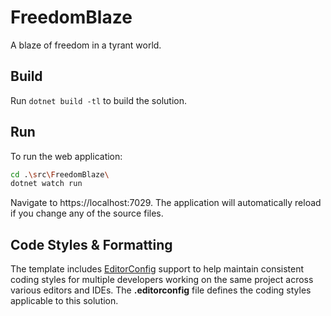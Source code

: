 ﻿# FreedomBlaze

A blaze of freedom in a tyrant world.

## Build

Run `dotnet build -tl` to build the solution.

## Run

To run the web application:

```bash
cd .\src\FreedomBlaze\
dotnet watch run
```

Navigate to https://localhost:7029. The application will automatically reload if you change any of the source files.

## Code Styles & Formatting

The template includes [EditorConfig](https://editorconfig.org/) support to help maintain consistent coding styles for multiple developers working on the same project across various editors and IDEs. The **.editorconfig** file defines the coding styles applicable to this solution.